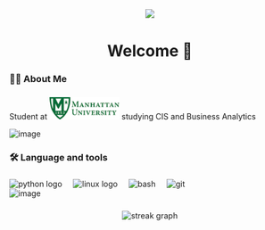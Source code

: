 <div align="center">
  <img height="150" src="https://media3.giphy.com/media/v1.Y2lkPTc5MGI3NjExaGhpc2NueHVtZnEwbnc3ZXN2eXJvaWpmamR0ZGh3eHRiZGt4enQ4ayZlcD12MV9pbnRlcm5hbF9naWZfYnlfaWQmY3Q9Zw/g2o9VLBgv02TiAZX4V/giphy.gif"  />
</div>


###

<h1 align="center">Welcome 👋</h1>

###

<h3 align="left">👩‍💻  About Me</h3>

###
<p align="left">Student at <img height="40" src="MU.jpg"/> studying CIS and Business Analytics</p>
<img width="1238" alt="image" src="https://github.com/user-attachments/assets/99c4fa29-aa83-4e31-9a9f-29bce4c7dd57" />

###

<h3 align="left">🛠 Language and tools</h3>

###
<div align="left">
  <img height="32" width="32" src="https://cdn.simpleicons.org/python" height="40" alt="python logo" />
  <img width="12" />
  <img height="32" width="32" src="https://cdn.simpleicons.org/linux" height="40" alt="linux logo" />
  <img width="12" />
  <img height="32" width="32" src="https://cdn.simpleicons.org/gnubash" height="40" alt="bash" />
  <img width="12" />
  <img height="32" width="32" src="https://cdn.simpleicons.org/git" height="40" alt="git" />
  <img width="12" />
</div>
<img width="825" alt="image" src="https://github.com/user-attachments/assets/51bd1fda-0bb8-4e4c-b5e2-c1b08a53429d" />


###

<div align="center">
  <img src="https://streak-stats.demolab.com?user=maurodesouza&locale=en&mode=daily&theme=dark&hide_border=false&border_radius=5&order=3" height="220" alt="streak graph"  />
</div>

###
